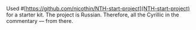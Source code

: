 Used #[https://github.com/nicothin/NTH-start-project](NTH-start-project) for a starter kit. The project is Russian. Therefore, all the Cyrillic in the commentary — from there.
